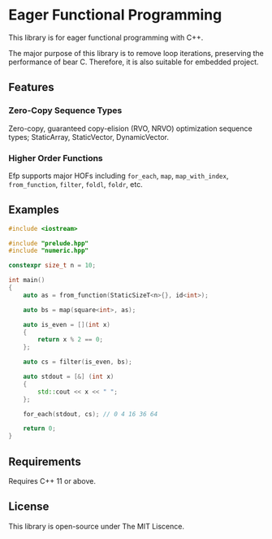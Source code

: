 # Eager Functional Programming

This library is for eager functional programming with C++. 

The major purpose of this library is to remove loop iterations, preserving the performance of bear C. Therefore, it is also suitable for embedded project.

## Features
### Zero-Copy Sequence Types
Zero-copy, guaranteed copy-elision (RVO, NRVO) optimization sequence types; StaticArray, StaticVector, DynamicVector.

### Higher Order Functions
Efp supports major HOFs including `for_each`, `map`, `map_with_index`, `from_function`, `filter`, `foldl`, `foldr`, etc.

## Examples
```cpp
#include <iostream>

#include "prelude.hpp"
#include "numeric.hpp"

constexpr size_t n = 10;

int main()
{
    auto as = from_function(StaticSizeT<n>{}, id<int>);

    auto bs = map(square<int>, as);

    auto is_even = [](int x)
    {
        return x % 2 == 0;
    };

    auto cs = filter(is_even, bs);

    auto stdout = [&] (int x)
    {
        std::cout << x << " ";
    };

    for_each(stdout, cs); // 0 4 16 36 64 

    return 0;
}
```

## Requirements

Requires C++ 11 or above.

## License

This library is open-source under The MIT Liscence.

